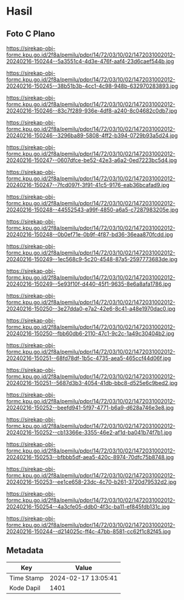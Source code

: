 # Hasil

## Foto C Plano

https://sirekap-obj-formc.kpu.go.id/2f8a/pemilu/pdpr/14/72/03/10/02/1472031002012-20240216-150244--5a3551c4-4d3e-476f-aaf4-23d6caef544b.jpg

https://sirekap-obj-formc.kpu.go.id/2f8a/pemilu/pdpr/14/72/03/10/02/1472031002012-20240216-150245--38b51b3b-4cc1-4c98-948b-632970283893.jpg

https://sirekap-obj-formc.kpu.go.id/2f8a/pemilu/pdpr/14/72/03/10/02/1472031002012-20240216-150246--83c7f289-936e-4df8-a240-8c04682c0db7.jpg

https://sirekap-obj-formc.kpu.go.id/2f8a/pemilu/pdpr/14/72/03/10/02/1472031002012-20240216-150246--3296ba89-5808-4ff2-b394-0729b93a5d24.jpg

https://sirekap-obj-formc.kpu.go.id/2f8a/pemilu/pdpr/14/72/03/10/02/1472031002012-20240216-150247--0607dfce-be52-42e3-a6a2-0ed7223bc5d4.jpg

https://sirekap-obj-formc.kpu.go.id/2f8a/pemilu/pdpr/14/72/03/10/02/1472031002012-20240216-150247--7fcd097f-3f91-41c5-9176-eab36bcafad9.jpg

https://sirekap-obj-formc.kpu.go.id/2f8a/pemilu/pdpr/14/72/03/10/02/1472031002012-20240216-150248--44552543-a99f-4850-a6a5-c7287983205e.jpg

https://sirekap-obj-formc.kpu.go.id/2f8a/pemilu/pdpr/14/72/03/10/02/1472031002012-20240216-150248--0b0ef71e-0b9f-4f87-bd36-36eaa870fcdd.jpg

https://sirekap-obj-formc.kpu.go.id/2f8a/pemilu/pdpr/14/72/03/10/02/1472031002012-20240216-150249--1ec568c9-5c20-4548-87a5-2597773683de.jpg

https://sirekap-obj-formc.kpu.go.id/2f8a/pemilu/pdpr/14/72/03/10/02/1472031002012-20240216-150249--5e93f10f-d440-45f1-9635-8e6a8afa1786.jpg

https://sirekap-obj-formc.kpu.go.id/2f8a/pemilu/pdpr/14/72/03/10/02/1472031002012-20240216-150250--3e27dda0-e7a2-42e6-8c41-a48e1970dac0.jpg

https://sirekap-obj-formc.kpu.go.id/2f8a/pemilu/pdpr/14/72/03/10/02/1472031002012-20240216-150250--fbb60db6-2110-47c1-9c2c-1a49c30404b2.jpg

https://sirekap-obj-formc.kpu.go.id/2f8a/pemilu/pdpr/14/72/03/10/02/1472031002012-20240216-150251--68fd78df-1b5c-4735-aea5-465ccf44d06f.jpg

https://sirekap-obj-formc.kpu.go.id/2f8a/pemilu/pdpr/14/72/03/10/02/1472031002012-20240216-150251--5687d3b3-4054-41db-bbc8-d525e6c9bed2.jpg

https://sirekap-obj-formc.kpu.go.id/2f8a/pemilu/pdpr/14/72/03/10/02/1472031002012-20240216-150252--beefd941-5f97-4771-b6a9-d628a746e3e8.jpg

https://sirekap-obj-formc.kpu.go.id/2f8a/pemilu/pdpr/14/72/03/10/02/1472031002012-20240216-150252--cb13366e-3355-46e2-af1d-ba041b74f7b1.jpg

https://sirekap-obj-formc.kpu.go.id/2f8a/pemilu/pdpr/14/72/03/10/02/1472031002012-20240216-150253--bfbbb5df-aea5-420c-8974-70dfc75b8748.jpg

https://sirekap-obj-formc.kpu.go.id/2f8a/pemilu/pdpr/14/72/03/10/02/1472031002012-20240216-150253--ee1ce658-23dc-4c70-b261-3720d79532d2.jpg

https://sirekap-obj-formc.kpu.go.id/2f8a/pemilu/pdpr/14/72/03/10/02/1472031002012-20240216-150254--4a3cfe05-ddb0-4f3c-ba11-ef845fdb131c.jpg

https://sirekap-obj-formc.kpu.go.id/2f8a/pemilu/pdpr/14/72/03/10/02/1472031002012-20240216-150244--d214025c-ff4c-47bb-8581-cc62f1c82f45.jpg


## Metadata

| Key        | Value               |
| ---------- | ------------------- |
| Time Stamp | 2024-02-17 13:05:41 |
| Kode Dapil | 1401                |



